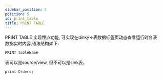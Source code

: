 ```yaml
---
sidebar_position: 5
position: 5
id: print_table
title: PRINT TABLE
---
```

PRINT TABLE 实现埋点功能, 可实现在dinky->表数据标签页动态查看运行时各表数据实时内容,语法结构如下:
```sql
PRINT tableName
```
表可以是source/view, 但不可以是sink表。
```sql
print Orders;
```
